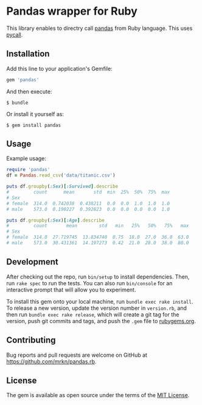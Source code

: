 # Pandas wrapper for Ruby

This library enables to directry call [pandas](http://pandas.pydata.org/) from Ruby language.
This uses [pycall](https://github.com/mrkn/pycall).

## Installation

Add this line to your application's Gemfile:

```ruby
gem 'pandas'
```

And then execute:

    $ bundle

Or install it yourself as:

    $ gem install pandas

## Usage

Example usage:

```ruby
require 'pandas'
df = Pandas.read_csv('data/titanic.csv')

puts df.groupby(:Sex)[:Survived].describe
#         count      mean       std  min  25%  50%  75%  max
# Sex
# female  314.0  0.742038  0.438211  0.0  0.0  1.0  1.0  1.0
# male    573.0  0.190227  0.392823  0.0  0.0  0.0  0.0  1.0

puts df.groupby(:Sex)[:Age].describe
#         count       mean        std   min   25%   50%   75%   max
# Sex
# female  314.0  27.719745  13.834740  0.75  18.0  27.0  36.0  63.0
# male    573.0  30.431361  14.197273  0.42  21.0  28.0  38.0  80.0
```

## Development

After checking out the repo, run `bin/setup` to install dependencies. Then, run `rake spec` to run the tests. You can also run `bin/console` for an interactive prompt that will allow you to experiment.

To install this gem onto your local machine, run `bundle exec rake install`. To release a new version, update the version number in `version.rb`, and then run `bundle exec rake release`, which will create a git tag for the version, push git commits and tags, and push the `.gem` file to [rubygems.org](https://rubygems.org).

## Contributing

Bug reports and pull requests are welcome on GitHub at https://github.com/mrkn/pandas.rb.

## License

The gem is available as open source under the terms of the [MIT License](http://opensource.org/licenses/MIT).
